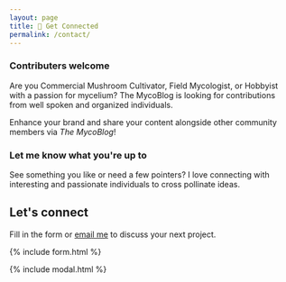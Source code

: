 ```yaml
---
layout: page
title: 📧 Get Connected 
permalink: /contact/
---
```


### Contributers welcome

Are you Commercial Mushroom Cultivator, Field Mycologist, or Hobbyist with a passion for mycelium? The MycoBlog is looking for contributions from well spoken and organized individuals. 

Enhance your brand and share your content alongside other community members via *The MycoBlog*!

### Let me know what you're up to

See something you like or need a few pointers? I love connecting with interesting and passionate individuals to cross pollinate ideas.

## Let's connect

Fill in the form or [email me](mailto:{{site.email}}) to discuss your next project.

{% include form.html %}

{% include modal.html %}

